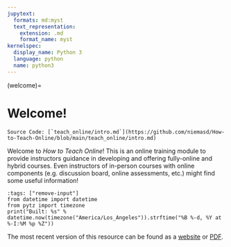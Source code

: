 ```yaml
---
jupytext:
  formats: md:myst
  text_representation:
    extension: .md
    format_name: myst
kernelspec:
  display_name: Python 3
  language: python
  name: python3
---
```


(welcome)=
# Welcome!

```{note}
Source Code: [`teach_online/intro.md`](https://github.com/niemasd/How-to-Teach-Online/blob/main/teach_online/intro.md)
```

Welcome to *How to Teach Online*!
This is an online training module to provide instructors guidance in developing and offering fully-online and hybrid courses.
Even instructors of in-person courses with online components
(e.g. discussion board, online assessments, etc.)
might find some useful information!

```{code-cell} ipython3
:tags: ["remove-input"]
from datetime import datetime
from pytz import timezone
print("Built: %s" % datetime.now(timezone("America/Los_Angeles")).strftime("%B %-d, %Y at %-I:%M %p %Z"))
```

The most recent version of this resource can be found as a [website](https://niema.net/How-to-Teach-Online)
or [PDF](https://github.com/niemasd/How-to-Teach-Online/releases/latest/download/How-to-Teach-Online.pdf).

```{tableofcontents}
```
